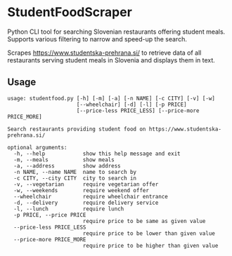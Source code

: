 # StudentFoodScraper

Python CLI tool for searching Slovenian restaurants offering student meals. Supports various filtering to narrow and speed-up the search.

Scrapes https://www.studentska-prehrana.si/ to retrieve data of all restaurants serving student meals in Slovenia and displays them in text.

## Usage

```
usage: studentfood.py [-h] [-m] [-a] [-n NAME] [-c CITY] [-v] [-w]
                      [--wheelchair] [-d] [-l] [-p PRICE]
                      [--price-less PRICE_LESS] [--price-more PRICE_MORE]

Search restaurants providing student food on https://www.studentska-
prehrana.si/

optional arguments:
  -h, --help            show this help message and exit
  -m, --meals           show meals
  -a, --address         show address
  -n NAME, --name NAME  name to search by
  -c CITY, --city CITY  city to search in
  -v, --vegetarian      require vegetarian offer
  -w, --weekends        require weekend offer
  --wheelchair          require wheelchair entrance
  -d, --delivery        require delivery service
  -l, --lunch           require lunch
  -p PRICE, --price PRICE
                        require price to be same as given value
  --price-less PRICE_LESS
                        require price to be lower than given value
  --price-more PRICE_MORE
                        require price to be higher than given value
```
